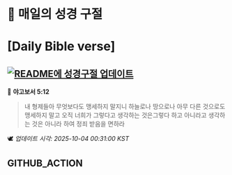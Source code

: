 # 🙏 매일의 성경 구절
# [Daily Bible verse]
## [![README에 성경구절 업데이트](https://github.com/DONGSUKA/first_test/actions/workflows/update-readme-bible.yml/badge.svg)](https://github.com/DONGSUKA/first_test/actions/workflows/update-readme-bible.yml)
<!-- START_BIBLE_VERSE -->
📖 **야고보서 5:12**
> 내 형제들아 무엇보다도 맹세하지 말지니 하늘로나 땅으로나 아무 다른 것으로도 맹세하지 말고 오직 너희가 그렇다고 생각하는 것은그렇다 하고 아니라고 생각하는 것은 아니라 하여 정죄 받음을 면하라

🕊️ _업데이트 시각: 2025-10-04 00:31:00 KST_
  <!-- END_BIBLE_VERSE -->
## GITHUB_ACTION

